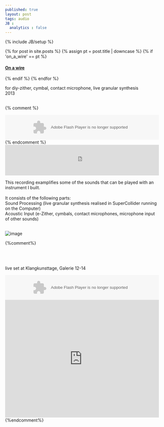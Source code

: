 ```yaml
---
published: true
layout: post
tags: audio
JB :
  analytics : false
---
```


{% include JB/setup %}


{% for post in site.posts %}
	{% assign pt = post.title | downcase %}
	{% if 'on_a_wire' == pt %}
<h4><a href="{{ BASE_PATH }}{{ post.url }}">On a wire</a></h4>
	{% endif %}
{% endfor %}

<p>
for diy-zither, cymbal, contact microphone, live granular synthesis<br />
2013<br /><br />

</p>

{% comment %}
<div>
	<object height="81" width="100%"> <param name="movie" value="https://player.soundcloud.com/player.swf?url=https%3A//api.soundcloud.com/tracks/124206169&amp;show_comments=true&amp;
	auto_play=false&amp;color=ff7700"></param> <param name="allowscriptaccess" value="always"></param> <embed allowscriptaccess="always" height="81" src="https://player.soundcloud.com/player.swf?url=https%3A//api.soundcloud.com/tracks/124206169&amp;show_comments=true&amp;auto_play=false&amp;color=ff7700" type="application/x-shockwave-flash" width="100%"></embed> </object>    
</div>
{% endcomment %}


<iframe width="100%" height="100" scrolling="no" frameborder="no" src="https://w.soundcloud.com/player/?url=https%3A//api.soundcloud.com/tracks/124206169&amp;color=000000&amp;auto_play=false&amp;hide_related=false&amp;show_comments=true&amp;show_user=true&amp;show_reposts=false"></iframe>



<p>
This recording examplifies some of the sounds that can be played with an instrument I built.<br /><br /> It consists of the following parts:<br />
Sound Processing (live granular synthesis realised in SuperCollider running on the Computer)<br />
Acoustic Input (e-Zither, cymbals, contact microphones, microphone input of other sounds)<br />
<br />
</p>

<img src="{{ site.url }}/images/zither.jpg" alt="image">



{%comment%}
<p><br /><br /><br />live set at Klangkunsttage, Galerie 12-14<br /></p>


<div>
	<object height="81" width="100%"> <param name="movie" value="https://player.soundcloud.com/player.swf?url=https%3A//api.soundcloud.com/tracks/109112478&amp;show_comments=true&amp;
	auto_play=false&amp;color=ff7700"></param> <param name="allowscriptaccess" value="always"></param> <embed allowscriptaccess="always" height="81" src="https://player.soundcloud.com/player.swf?url=https%3A//api.soundcloud.com/tracks/109112478&amp;show_comments=true&amp;auto_play=false&amp;color=ff7700" type="application/x-shockwave-flash" width="100%"></embed> </object>    
</div>





<iframe width="100%" height="384" frameborder="0" allowfullscreen="" webkitallowfullscreen="" src="http://player.vimeo.com/video/74517369?title=0&amp;byline=0&amp;portrait=0">
</iframe>
{%endcomment%}








